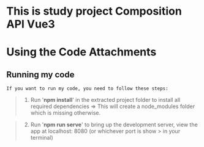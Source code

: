 <h1>This is study project Composition API Vue3</h1>
<h1>Using the Code Attachments</h1>

<h2>Running my code</h2>

    If you want to run my code, you need to follow these steps:
>1. Run '<strong>npm install</strong>' in the extracted project folder to install all required dependencies => This will create
>a node_modules folder which is missing otherwise.  

>2. Run '<strong>npm run serve</strong>' to bring up the development server, view the app at localhost: 8080 (or whichever port is show
    > in your terminal) 
    
    
